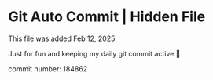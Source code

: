 # Git Auto Commit | Hidden File

This file was added Feb 12, 2025

Just for fun and keeping my daily git commit active 🤪

commit number: 184862
